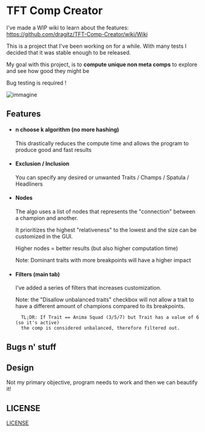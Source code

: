 # TFT Comp Creator

I've made a WIP wiki to learn about the features: https://github.com/dragitz/TFT-Comp-Creator/wiki/Wiki


This is a project that I've been working on for a while. With many tests I decided that it was stable enough to be released.

My goal with this project, is to **compute unique non meta comps** to explore and see how good they might be

Bug testing is required !


![immagine](https://github.com/user-attachments/assets/fceccfe9-2254-47c5-a34f-688c7349b5a5)




## Features
* #### n choose k algorithm (no more hashing)
  
  This drastically reduces the compute time and allows the program to produce good and fast results
  

* #### Exclusion / Inclusion
	
    You can specify any desired or unwanted Traits / Champs / Spatula / Headliners

*  #### Nodes
	
    The algo uses a list of nodes that represents the "connection" between a champion and another.
    
    It prioritizes the highest "relativeness" to the lowest and the size can be customized in the GUI.
    
    Higher nodes = better results (but also higher computation time)

   Note: Dominant traits with more breakpoints will have a higher impact
    
* #### Filters (main tab)

	I've added a series of filters that increases customization.
    
    Note: the "Disallow unbalanced traits" checkbox will not allow a trait to have a different amount of champions compared to its breakpoints.
    
    	TL;DR: If Trait == Anima Squad (3/5/7) but Trait has a value of 6 (so it's active)
        the comp is considered unbalanced, therefore filtered out.
        

## Bugs n' stuff



## Design

Not my primary objective, program needs to work and then we can beautify it!

## LICENSE

[LICENSE](https://github.com/dragitz/TFT-Comp-Creator/blob/main/LICENSE)
